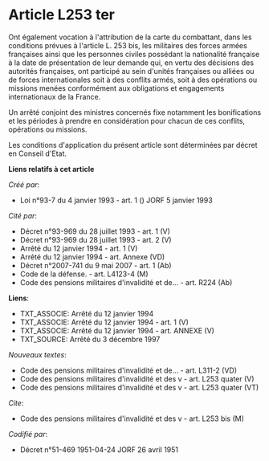 # Article L253 ter

Ont également vocation à l'attribution de la carte du combattant, dans les conditions prévues à l'article L. 253 bis, les
militaires des forces armées françaises ainsi que les personnes civiles possédant la nationalité française à la date de
présentation de leur demande qui, en vertu des décisions des autorités françaises, ont participé au sein d'unités françaises
ou alliées ou de forces internationales soit à des conflits armés, soit à des opérations ou missions menées conformément aux
obligations et engagements internationaux de la France.

Un arrêté conjoint des ministres concernés fixe notamment les bonifications et les périodes à prendre en considération pour
chacun de ces conflits, opérations ou missions.

Les conditions d'application du présent article sont déterminées par décret en Conseil d'Etat.

**Liens relatifs à cet article**

_Créé par_:

  - Loi n°93-7 du 4 janvier 1993 - art. 1 () JORF 5 janvier 1993

_Cité par_:

  - Décret n°93-969 du 28 juillet 1993 - art. 1 (V)
  - Décret n°93-969 du 28 juillet 1993 - art. 2 (V)
  - Arrêté du 12 janvier 1994 - art. 1 (V)
  - Arrêté du 12 janvier 1994 - art. Annexe (VD)
  - Décret n°2007-741 du 9 mai 2007 - art. 1 (Ab)
  - Code de la défense. - art. L4123-4 (M)
  - Code des pensions militaires d'invalidité et de... - art. R224 (Ab)

**Liens**:

  - TXT_ASSOCIE: Arrêté du 12 janvier 1994
  - TXT_ASSOCIE: Arrêté du 12 janvier 1994 - art. 1 (V)
  - TXT_ASSOCIE: Arrêté du 12 janvier 1994 - art. ANNEXE (V)
  - TXT_SOURCE: Arrêté du 3 décembre 1997

_Nouveaux textes_:

  - Code des pensions militaires d'invalidité et de... - art. L311-2 (VD)
  - Code des pensions militaires d'invalidité et des v - art. L253 quater (V)
  - Code des pensions militaires d'invalidité et des v - art. L253 quater (VT)

_Cite_:

  - Code des pensions militaires d'invalidité et des v - art. L253 bis (M)

_Codifié par_:

  - Décret n°51-469 1951-04-24 JORF 26 avril 1951
